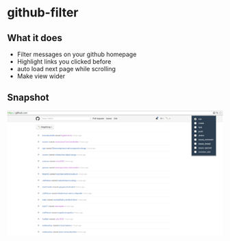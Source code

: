 # github-filter

## What it does

* Filter messages on your github homepage
* Highlight links you clicked before
* auto load next page while scrolling
* Make view wider

## Snapshot

![](snapshot.png)
